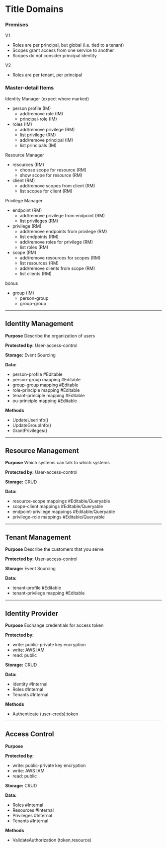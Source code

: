 # Title Domains

### Premises

V1 
* Roles are per principal, but global (i.e. tied to a tenant)
* Scopes grant access from one service to another
* Scopes do not consider principal identity 

V2
* Roles are per tenant, per principal

### Master-detail Items

Identity Manager (expect where marked)
* person profile (IM)
  * add/remove role (IM)
  * principal-role (IM)
* roles (IM)
  * add/remove privilege (RM)
  * list privilege (RM)
  * add/remove principal (IM)
  * list principals (IM)

Resource Manager 
* resources (RM)
  * choose scope for resource (RM)
  * show scope for resource (RM)
* client (RM)
  * add/remove scopes from client (RM)
  * list scopes for client (RM)

Privilege Manager  
* endpoint (RM)
  * add/remove privilege from endpoint (RM)
  * list privileges (RM)
* privilege (RM)
  * add/remove endpoints from privilege (RM)
  * list endpoints (RM)
  * add/remove roles for privilege (RM)
  * list roles (RM)
* scope (RM)
  * add/remove resources for scopes (RM)
  * list resources (RM)
  * add/remove clients from scope (RM)
  * list clients (RM)

bonus
* group (IM)
  * person-group
  * group-group

---

## Identity Management

**Purpose** Describe the organization of users

**Protected by:** User-access-control

**Storage:** Event Sourcing

**Data:**
* person-profile #Editable
* person-group mapping #Editable
* group-group mapping #Editable
* role-principle mapping #Editable
* tenant-principle mapping #Editable
* ou-principle mapping #Editable

**Methods**
* UpdateUserInfo()
* UpdateGroupInfo()
* GrantPrivileges()

---

## Resource Management

**Purpose** Which systems can talk to which systems

**Protected by:** User-access-control

**Storage:** CRUD

**Data:**
* resource-scope mappings #Editable/Queryable
* scope-client mappings #Editable/Queryable
* endpoint-privilege mappings #Editable/Queryable
* privilege-role mappings #Editable/Queryable

---

## Tenant Management

**Purpose** Describe the customers that you serve

**Protected by:** User-access-control

**Storage:** Event Sourcing

**Data:**
* tenant-profile #Editable
* tenant-privilege mapping #Editable

---

## Identity Provider

**Purpose** Exchange credentials for access token

**Protected by:**
* write: public-private key encryption
* write: AWS IAM
* read: public

**Storage:** CRUD

**Data:**
* Identity #Internal
* Roles #Internal
* Tenants #Internal

**Methods**
* Authenticate (user-creds):token

---

## Access Control

**Purpose** <Fill this out>

**Protected by:**
* write: public-private key encryption
* write: AWS IAM
* read: public

**Storage:** CRUD

**Data:**
* Roles #Internal
* Resources #Internal
* Privileges #Internal
* Tenants #Internal

**Methods**
* ValidateAuthorization (token,resource)
